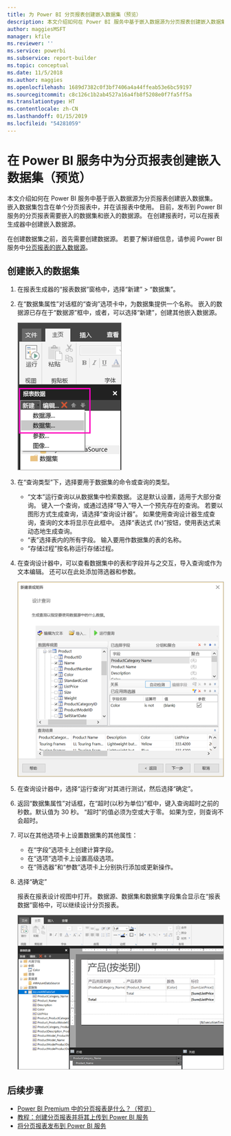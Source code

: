 ```yaml
---
title: 为 Power BI 分页报表创建嵌入数据集（预览）
description: 本文介绍如何在 Power BI 服务中基于嵌入数据源为分页报表创建嵌入数据集。
author: maggiesMSFT
manager: kfile
ms.reviewer: ''
ms.service: powerbi
ms.subservice: report-builder
ms.topic: conceptual
ms.date: 11/5/2018
ms.author: maggies
ms.openlocfilehash: 1689d7382c0f3bf7406a4a44ffeab53e6bc59197
ms.sourcegitcommit: c8c126c1b2ab4527a16a4fb8f5208e0f7fa5ff5a
ms.translationtype: HT
ms.contentlocale: zh-CN
ms.lasthandoff: 01/15/2019
ms.locfileid: "54281059"
---
```

# <a name="create-an-embedded-dataset-for-a-paginated-report-in-the-power-bi-service-preview"></a>在 Power BI 服务中为分页报表创建嵌入数据集（预览）
本文介绍如何在 Power BI 服务中基于嵌入数据源为分页报表创建嵌入数据集。 嵌入数据集包含在单个分页报表中，并在该报表中使用。 目前，发布到 Power BI 服务的分页报表需要嵌入的数据集和嵌入的数据源。 在创建报表时，可以在报表生成器中创建嵌入数据源。 

在创建数据集之前，首先需要创建数据源。 若要了解详细信息，请参阅 Power BI 服务中[分页报表的嵌入数据源](paginated-reports-embedded-data-source.md)。
  
## <a name="create-an-embedded-dataset"></a>创建嵌入的数据集
  
1. 在报表生成器的“报表数据”窗格中，选择“新建” > “数据集”。

1. 在“数据集属性”对话框的“查询”选项卡中，为数据集提供一个名称。 嵌入的数据源已存在于“数据源”框中，或者，可以选择“新建”，创建其他嵌入数据源。
 
   ![新建数据集](media/paginated-reports-create-embedded-dataset/power-bi-paginated-new-dataset.png)  

3. 在“查询类型”下，选择要用于数据集的命令或查询的类型。 
    - “文本”运行查询以从数据集中检索数据。 这是默认设置，适用于大部分查询。 键入一个查询，或通过选择“导入”导入一个预先存在的查询。 若要以图形方式生成查询，请选择“查询设计器”。 如果使用查询设计器生成查询，查询的文本将显示在此框中。 选择“表达式 (fx)”按钮，使用表达式来动态地生成查询。 
    - “表”选择表内的所有字段。 输入要用作数据集的表的名称。
    - “存储过程”按名称运行存储过程。

4. 在查询设计器中，可以查看数据集中的表和字段并与之交互，导入查询或作为文本编辑。 还可以在此处添加筛选器和参数。 

    ![查询设计器](media/paginated-reports-create-embedded-dataset/power-bi-paginated-embedded-dataset-edit-query.png)

5. 在查询设计器中，选择“运行查询”对其进行测试，然后选择“确定”。

1. 返回“数据集属性”对话框，在“超时(以秒为单位)”框中，键入查询超时之前的秒数。默认值为 30 秒。 “超时”的值必须为空或大于零。 如果为空，则查询不会超时。

7.  可以在其他选项卡上设置数据集的其他属性：
    - 在“字段”选项卡上创建计算字段。
    - 在“选项”选项卡上设置高级选项。
    - 在“筛选器”和“参数”选项卡上分别执行添加或更新操作。

8. 选择“确定”
 
   报表在报表设计视图中打开。 数据源、数据集和数据集字段集合显示在“报表数据”窗格中，可以继续设计分页报表。  

    ![报表设计视图中的数据集](media/paginated-reports-create-embedded-dataset/power-bi-paginated-embedded-dataset-report-design-view.png) 
 
## <a name="next-steps"></a>后续步骤 

- [Power BI Premium 中的分页报表是什么？（预览）](paginated-reports-report-builder-power-bi.md)  
- [教程：创建分页报表并将其上传到 Power BI 服务](paginated-reports-quickstart-aw.md)
- [将分页报表发布到 Power BI 服务](paginated-reports-save-to-power-bi-service.md)

